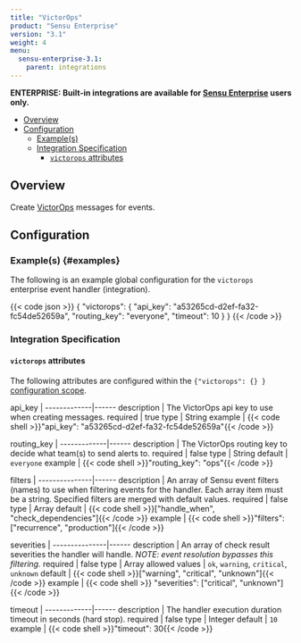 ```yaml
---
title: "VictorOps"
product: "Sensu Enterprise"
version: "3.1"
weight: 4
menu:
  sensu-enterprise-3.1:
    parent: integrations
---
```

**ENTERPRISE: Built-in integrations are available for [Sensu Enterprise][1]
users only.**

- [Overview](#overview)
- [Configuration](#configuration)
  - [Example(s)](#examples)
  - [Integration Specification](#integration-specification)
    - [`victorops` attributes](#victorops-attributes)

## Overview

Create [VictorOps][2] messages for events.

## Configuration

### Example(s) {#examples}

The following is an example global configuration for the `victorops` enterprise
event handler (integration).

{{< code json >}}
{
  "victorops": {
    "api_key": "a53265cd-d2ef-fa32-fc54de52659a",
    "routing_key": "everyone",
    "timeout": 10
  }
}
{{< /code >}}

### Integration Specification

#### `victorops` attributes

The following attributes are configured within the `{"victorops": {} }`
[configuration scope][3].

api_key      | 
-------------|------
description  | The VictorOps api key to use when creating messages.
required     | true
type         | String
example      | {{< code shell >}}"api_key": "a53265cd-d2ef-fa32-fc54de52659a"{{< /code >}}

routing_key  | 
-------------|------
description  | The VictorOps routing key to decide what team(s) to send alerts to.
required     | false
type         | String
default      | `everyone`
example      | {{< code shell >}}"routing_key": "ops"{{< /code >}}

filters        | 
---------------|------
description    | An array of Sensu event filters (names) to use when filtering events for the handler. Each array item must be a string. Specified filters are merged with default values.
required       | false
type           | Array
default        | {{< code shell >}}["handle_when", "check_dependencies"]{{< /code >}}
example        | {{< code shell >}}"filters": ["recurrence", "production"]{{< /code >}}

severities     | 
---------------|------
description    | An array of check result severities the handler will handle. _NOTE: event resolution bypasses this filtering._
required       | false
type           | Array
allowed values | `ok`, `warning`, `critical`, `unknown`
default        | {{< code shell >}}["warning", "critical", "unknown"]{{< /code >}}
example        | {{< code shell >}} "severities": ["critical", "unknown"]{{< /code >}}

timeout      | 
-------------|------
description  | The handler execution duration timeout in seconds (hard stop).
required     | false
type         | Integer
default      | `10`
example      | {{< code shell >}}"timeout": 30{{< /code >}}

[?]:  #
[1]:  /sensu-enterprise
[2]:  https://victorops.com?ref=sensu-enterprise
[3]:  /sensu-core/1.2/reference/configuration#configuration-scopes

